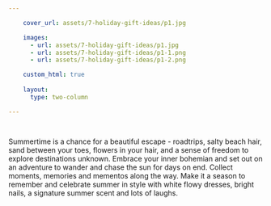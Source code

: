 ```yaml
---

    cover_url: assets/7-holiday-gift-ideas/p1.jpg

    images:
      - url: assets/7-holiday-gift-ideas/p1.jpg
      - url: assets/7-holiday-gift-ideas/p1-1.png
      - url: assets/7-holiday-gift-ideas/p1-2.png

    custom_html: true
    
    layout:
      type: two-column

---
```


<figure class="cover-area image" style="background-image: url({{ cover_url }})">
  <img data-original src="../assets/7-holiday-gift-ideas/p1-1.png" alt="" data-media-id="images:2">
</figure>

<div class="content">
  <div class="body">
    <img data-original id="img-1" src="../assets/7-holiday-gift-ideas/p1-2.png" data-media-id="images:3" alt="">
    <p id="summary">Summertime is a chance for a beautiful escape - roadtrips, salty beach hair, sand between your toes, flowers in your hair, and a sense of freedom to explore destinations unknown. Embrace your inner bohemian and set out on an adventure to wander and chase the sun for days on end. Collect moments, memories and mementos along the way. Make it a season to remember and celebrate summer in style with white flowy dresses, bright nails, a signature summer scent and lots of laughs.</p>
  </div>
</div>
